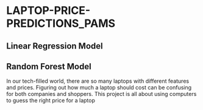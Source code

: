 # LAPTOP-PRICE-PREDICTIONS_PAMS
## Linear Regression Model 
## Random Forest Model

In our tech-filled world, there are so many laptops with different features and prices. Figuring out how much a laptop should cost can be confusing for both companies and shoppers. This project is all about using computers to guess the right price for a laptop
